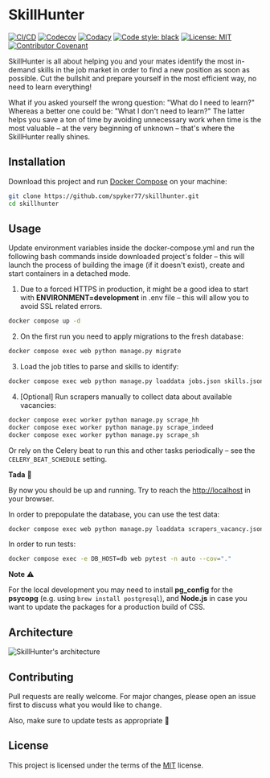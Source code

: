 # SkillHunter

[![CI/CD](https://github.com/spyker77/skillhunter/actions/workflows/main.yml/badge.svg?branch=main)](https://github.com/spyker77/skillhunter/actions/workflows/main.yml)
[![Codecov](https://codecov.io/gh/spyker77/skillhunter/graph/badge.svg?token=BBTT6UO39V)](https://codecov.io/gh/spyker77/skillhunter)
[![Codacy](https://app.codacy.com/project/badge/Grade/111702284f88482bbc4b64d2b6d169c5)](https://app.codacy.com/gh/spyker77/skillhunter/dashboard)
[![Code style: black](https://img.shields.io/badge/code%20style-black-000000.svg)](https://github.com/psf/black)
[![License: MIT](https://img.shields.io/badge/License-MIT-yellow.svg)](LICENSE)
[![Contributor Covenant](https://img.shields.io/badge/Contributor%20Covenant-2.0-4baaaa.svg)](CODE_OF_CONDUCT.md)

SkillHunter is all about helping you and your mates identify the most in-demand skills in the job market in order to find a new position as soon as possible. Cut the bullshit and prepare yourself in the most efficient way, no need to learn everything!

What if you asked yourself the wrong question: "What do I need to learn?" Whereas a better one could be: "What I don't need to learn?" The latter helps you save a ton of time by avoiding unnecessary work when time is the most valuable – at the very beginning of unknown – that's where the SkillHunter really shines.

## Installation

Download this project and run [Docker Compose](https://docs.docker.com/compose/install/) on your machine:

```bash
git clone https://github.com/spyker77/skillhunter.git
cd skillhunter
```

## Usage

Update environment variables inside the docker-compose.yml and run the following bash commands inside downloaded project's folder – this will launch the process of building the image (if it doesn't exist), create and start containers in a detached mode.

1. Due to a forced HTTPS in production, it might be a good idea to start with **ENVIRONMENT=development** in .env file – this will allow you to avoid SSL related errors.

```bash
docker compose up -d
```

2. On the first run you need to apply migrations to the fresh database:

```bash
docker compose exec web python manage.py migrate
```

3. Load the job titles to parse and skills to identify:

```bash
docker compose exec web python manage.py loaddata jobs.json skills.json
```

4. [Optional] Run scrapers manually to collect data about available vacancies:

```bash
docker compose exec worker python manage.py scrape_hh
docker compose exec worker python manage.py scrape_indeed
docker compose exec worker python manage.py scrape_sh
```

Or rely on the Celery beat to run this and other tasks periodically – see the `CELERY_BEAT_SCHEDULE` setting.

**Tada** 🎉

By now you should be up and running. Try to reach the <http://localhost> in your browser.

In order to prepopulate the database, you can use the test data:

```bash
docker compose exec web python manage.py loaddata scrapers_vacancy.json scrapers_vacancy_part_1.json scrapers_vacancy_part_2.json scrapers_vacancy_part_3.json
```

In order to run tests:

```bash
docker compose exec -e DB_HOST=db web pytest -n auto --cov="."
```

**Note** ⚠️

For the local development you may need to install **pg_config** for the **psycopg** (e.g. using `brew install postgresql`), and **Node.js** in case you want to update the packages for a production build of CSS.

## Architecture

![SkillHunter's architecture](https://spyker77.notion.site/image/https%3A%2F%2Fs3-us-west-2.amazonaws.com%2Fsecure.notion-static.com%2F24293db7-cf4b-46ca-8a44-e9ac458107f9%2FArchitecture.png?table=block&id=de70516a-c572-4324-8f80-c40b97118997&spaceId=d8f7323e-790b-48e9-8264-b0e2573a22ac&width=2000&userId=&cache=v2)

## Contributing

Pull requests are really welcome. For major changes, please open an issue first to discuss what you would like to change.

Also, make sure to update tests as appropriate 🙏

## License

This project is licensed under the terms of the [MIT](https://github.com/spyker77/skillhunter/blob/main/LICENSE) license.
